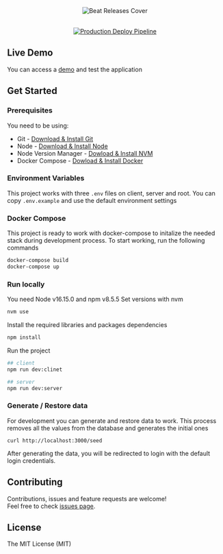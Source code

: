 <div align="center">
  <a target="_blank" target="http://ec2-44-200-129-126.compute-1.amazonaws.com/auth/login?">
    <img alt="Beat Releases Cover" title="Beat Releases App" src="http://ec2-44-200-129-126.compute-1.amazonaws.com/images/banner.png" />
  </a>
</div>

<br>
<div align="center">
  
[![Production Deploy Pipeline](https://github.com/MatiasMonasterio/beatport-releases/actions/workflows/production-pipeline.yml/badge.svg)](https://github.com/MatiasMonasterio/beatport-releases/actions/workflows/production-pipeline.yml)
  
</div>


## Live Demo
You can access a [demo](http://ec2-44-200-129-126.compute-1.amazonaws.com/auth/login?email=beatreleases@demo.com&password=12345678) and test the application

## Get Started
### Prerequisites
You need to be using:

- Git - [Download & Install Git](https://git-scm.com/downloads)
- Node - [Download & Install Node](https://nodejs.org/es/download/)
- Node Version Manager - [Dowload & Install NVM](https://github.com/nvm-sh/nvm)
- Docker Compose - [Dowload & Install Docker](https://docs.docker.com/compose/)

### Environment Variables
This project works with three `.env` files on client, server and root. You can copy `.env.example` and use the default environment settings

### Docker Compose
This project is ready to work with docker-compose to initalize the needed stack during development process.
To start working, run the following commands

```bash
docker-compose build
docker-compose up
```

### Run locally
You need Node v16.15.0 and npm v8.5.5 Set versions with nvm
```bash
nvm use
```

Install the required libraries and packages dependencies
```bash
npm install
```

Run the project
```bash
## client
npm run dev:clinet

## server
npm run dev:server
```

### Generate / Restore data
For development you can generate and restore data to work. This process removes all the values ​​from the database and generates the initial ones

```
curl http://localhost:3000/seed 
```

After generating the data, you will be redirected to login with the default login credentials.

## Contributing

Contributions, issues and feature requests are welcome!
<br />
Feel free to check [issues page](https://github.com/MatiasMonasterio/beatport-releases/issues).

## License
The MIT License (MIT)

